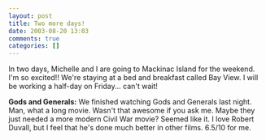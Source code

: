 ```yaml
---
layout: post
title: Two more days!
date: 2003-08-20 13:03
comments: true
categories: []
---
```

In two days, Michelle and I are going to Mackinac Island for the weekend. I'm so excited!! We're staying at a bed and breakfast called Bay View. I will be working a half-day on Friday... can't wait!

<b>Gods and Generals:</b>
We finished watching Gods and Generals last night. Man, what a long movie. Wasn't that awesome if you ask me. Maybe they just needed a more modern Civil War movie? Seemed like it. I love Robert Duvall, but I feel that he's done much better in other films. 6.5/10 for me.
